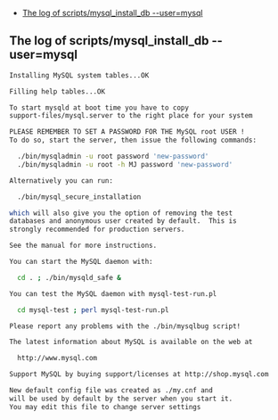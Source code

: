 <!-- START doctoc generated TOC please keep comment here to allow auto update -->
<!-- DON'T EDIT THIS SECTION, INSTEAD RE-RUN doctoc TO UPDATE -->

- [The log of scripts/mysql_install_db --user=mysql](#the-log-of-scriptsmysql_install_db---usermysql)

<!-- END doctoc generated TOC please keep comment here to allow auto update -->

## The log of scripts/mysql_install_db --user=mysql

```bash
Installing MySQL system tables...OK

Filling help tables...OK

To start mysqld at boot time you have to copy
support-files/mysql.server to the right place for your system

PLEASE REMEMBER TO SET A PASSWORD FOR THE MySQL root USER !
To do so, start the server, then issue the following commands:

  ./bin/mysqladmin -u root password 'new-password'
  ./bin/mysqladmin -u root -h MJ password 'new-password'

Alternatively you can run:

  ./bin/mysql_secure_installation

which will also give you the option of removing the test
databases and anonymous user created by default.  This is
strongly recommended for production servers.

See the manual for more instructions.

You can start the MySQL daemon with:

  cd . ; ./bin/mysqld_safe &

You can test the MySQL daemon with mysql-test-run.pl

  cd mysql-test ; perl mysql-test-run.pl

Please report any problems with the ./bin/mysqlbug script!

The latest information about MySQL is available on the web at

  http://www.mysql.com

Support MySQL by buying support/licenses at http://shop.mysql.com

New default config file was created as ./my.cnf and
will be used by default by the server when you start it.
You may edit this file to change server settings
```

